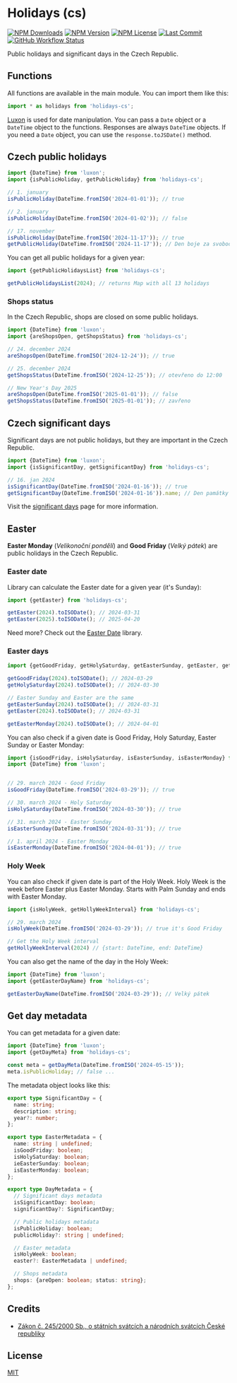 # Holidays (cs)

[![NPM Downloads](https://img.shields.io/npm/dm/holidays-cs?style=for-the-badge)](https://www.npmjs.com/package/holidays-cs)
[![NPM Version](https://img.shields.io/npm/v/holidays-cs?style=for-the-badge)](https://www.npmjs.com/package/holidays-cs)
[![NPM License](https://img.shields.io/npm/l/holidays-cs?style=for-the-badge)](https://github.com/OzzyCzech/holidays-cs/blob/main/LICENSE)
[![Last Commit](https://img.shields.io/github/last-commit/OzzyCzech/holidays-cs?style=for-the-badge)](https://github.com/OzzyCzech/holidays-cs/commits/main)
[![GitHub Workflow Status](https://img.shields.io/github/actions/workflow/status/OzzyCzech/holidays-cs/main.yml?style=for-the-badge)](https://github.com/OzzyCzech/holidays-cs/actions)

Public holidays and significant days in the Czech Republic.

## Functions

All functions are available in the main module. You can import them like this:

```javascript
import * as holidays from 'holidays-cs';
```

[Luxon](https://moment.github.io/luxon/) is used for date manipulation.
You can pass a `Date` object or a `DateTime` object to the functions.
Responses are always `DateTime` objects. If you need a `Date` object,
you can use the `response.toJSDate()` method.

## Czech public holidays

```javascript
import {DateTime} from 'luxon';
import {isPublicHoliday, getPublicHoliday} from 'holidays-cs';

// 1. january
isPublicHoliday(DateTime.fromISO('2024-01-01')); // true

// 2. january
isPublicHoliday(DateTime.fromISO('2024-01-02')); // false

// 17. november
isPublicHoliday(DateTime.fromISO('2024-11-17')); // true
getPublicHoliday(DateTime.fromISO('2024-11-17')); // Den boje za svobodu a demokracii (1939 a 1989)
```

You can get all public holidays for a given year:

```javascript
import {getPublicHolidaysList} from 'holidays-cs';

getPublicHolidaysList(2024); // returns Map with all 13 holidays
```

### Shops status

In the Czech Republic, shops are closed on some public holidays.

```javascript
import {DateTime} from 'luxon';
import {areShopsOpen, getShopsStatus} from 'holidays-cs';

// 24. december 2024
areShopsOpen(DateTime.fromISO('2024-12-24')); // true

// 25. december 2024
getShopsStatus(DateTime.fromISO('2024-12-25')); // otevřeno do 12:00 

// New Year's Day 2025
areShopsOpen(DateTime.fromISO('2025-01-01')); // false
getShopsStatus(DateTime.fromISO('2025-01-01')); // zavřeno
```

## Czech significant days

Significant days are not public holidays, but they are important in the Czech Republic.

```javascript
import {DateTime} from 'luxon';
import {isSignificantDay, getSignificantDay} from 'holidays-cs';

// 16. jan 2024
isSignificantDay(DateTime.fromISO('2024-01-16')); // true
getSignificantDay(DateTime.fromISO('2024-01-16')).name; // Den památky Jana Palacha
```

Visit the [significant days](https://cs.wikipedia.org/wiki/%C4%8Cesk%C3%BD_st%C3%A1tn%C3%AD_sv%C3%A1tek) page for more information.

## Easter

**Easter Monday** (_Velikonoční pondělí_) and **Good Friday** (_Velký pátek_)
are public holidays in the Czech Republic.

### Easter date

Library can calculate the Easter date for a given year (it's Sunday):

```javascript
import {getEaster} from 'holidays-cs';

getEaster(2024).toISODate(); // 2024-03-31
getEaster(2025).toISODate(); // 2025-04-20
```

Need more? Check out the [Easter Date](https://github.com/OzzyCzech/easter-date) library.

### Easter days

```javascript
import {getGoodFriday, getHolySaturday, getEasterSunday, getEaster, getEasterMonday} from 'holidays-cs';

getGoodFriday(2024).toISODate(); // 2024-03-29
getHolySaturday(2024).toISODate(); // 2024-03-30

// Easter Sunday and Easter are the same
getEasterSunday(2024).toISODate(); // 2024-03-31
getEaster(2024).toISODate(); // 2024-03-31

getEasterMonday(2024).toISODate(); // 2024-04-01
```

You can also check if a given date is Good Friday, Holy Saturday, Easter Sunday or Easter Monday:

```javascript
import {isGoodFriday, isHolySaturday, isEasterSunday, isEasterMonday} from 'holidays-cs';
import {DateTime} from 'luxon';


// 29. march 2024 - Good Friday
isGoodFriday(DateTime.fromISO('2024-03-29')); // true

// 30. march 2024 - Holy Saturday
isHolySaturday(DateTime.fromISO('2024-03-30')); // true

// 31. march 2024 - Easter Sunday
isEasterSunday(DateTime.fromISO('2024-03-31')); // true

// 1. april 2024 - Easter Monday
isEasterMonday(DateTime.fromISO('2024-04-01')); // true
```

### Holy Week

You can also check if given date is part of the Holy Week.
Holy Week is the week before Easter plus Easter Monday.
Starts with Palm Sunday and ends with Easter Monday.

```javascript
import {isHolyWeek, getHollyWeekInterval} from 'holidays-cs';

// 29. march 2024
isHolyWeek(DateTime.fromISO('2024-03-29')); // true it's Good Friday

// Get the Holy Week interval
getHollyWeekInterval(2024) // {start: DateTime, end: DateTime}
```

You can also get the name of the day in the Holy Week:

```javascript
import {DateTime} from 'luxon';
import {getEasterDayName} from 'holidays-cs';

getEasterDayName(DateTime.fromISO('2024-03-29')); // Velký pátek
```

## Get day metadata

You can get metadata for a given date:

```javascript
import {DateTime} from 'luxon';
import {getDayMeta} from 'holidays-cs';

const meta = getDayMeta(DateTime.fromISO('2024-05-15'));
meta.isPublicHoliday; // false ...
```

The metadata object looks like this:

```typescript
export type SignificantDay = {
  name: string;
  description: string;
  year?: number;
};

export type EasterMetadata = {
  name: string | undefined;
  isGoodFriday: boolean;
  isHolySaturday: boolean;
  ieEasterSunday: boolean;
  isEasterMonday: boolean;
};

export type DayMetadata = {
  // Significant days metadata
  isSignificantDay: boolean;
  significantDay?: SignificantDay;

  // Public holidays metadata
  isPublicHoliday: boolean;
  publicHoliday?: string | undefined;

  // Easter metadata
  isHolyWeek: boolean;
  easter?: EasterMetadata | undefined;

  // Shops metadata
  shops: {areOpen: boolean; status: string};
};
```

## Credits

- [Zákon č. 245/2000 Sb., o státních svátcích a národních svátcích České republiky](https://www.mpsv.cz/web/cz/zakon-c.-245-2000-sb.-ze-dne-29.-cervna-2000-)

## License

[MIT](./LICENSE)